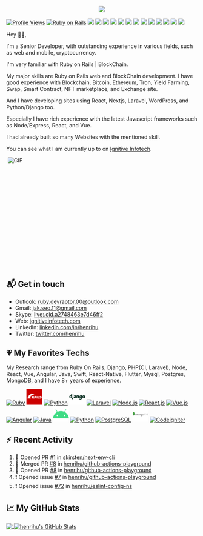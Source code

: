 <!--
**henrihu/henrihu** is a ✨ _special_ ✨ repository because its `README.md` (this file) appears on your GitHub profile.

Here are some ideas to get you started:

- 🔭 I’m currently working on ...
- 🌱 I’m currently learning ...
- 👯 I’m looking to collaborate on ...
- 🤔 I’m looking for help with ...
- 💬 Ask me about ...
- 📫 How to reach me: ...
- 😄 Pronouns: ...
- ⚡ Fun fact: ...
-->
<p align="center">
    <img src="https://github-profile-trophy.vercel.app/?username=Fullstack-WEB-Blockchain-Developer&row=1&column=6&theme=gruvbox&margin-w=15&margin-h=15"/>
</p>

[![Profile Views](https://komarev.com/ghpvc/?username=henrihu&color=FAC151)][1]
[![Ruby on Rails](https://img.shields.io/badge/Ruby-Fan-FAC151.svg?logo=ruby&logoWidth=20)](https://github.com/ruby)
![](https://img.shields.io/badge/Network-Ethereum-informational?style=flat&logo=ethereum&logoColor=white&color=3bac3a)
![](https://img.shields.io/badge/Language-Solidity-informational?style=flat&logo=solidity&logoColor=white&color=3bac3a)
![](https://img.shields.io/badge/Framework-React-informational?style=flat&logo=react&logoColor=white&color=3bac3a)
![](https://img.shields.io/badge/Framework-Vue-informational?style=flat&logo=vue.js&logoColor=white&color=3bac3a)
![](https://img.shields.io/badge/Framework-Angular-informational?style=flat&logo=angular&logoColor=white&color=3bac3a)
![](https://img.shields.io/badge/Language-JavaScript-informational?style=flat&logo=javascript&logoColor=white&color=3bac3a)
![](https://img.shields.io/badge/Language-TypeScript-informational?style=flat&logo=typescript&logoColor=white&color=3bac3a)
![](https://img.shields.io/badge/CI/CD-Github_Action-informational?style=flat&logo=github&logoColor=white&color=3bac3a)
![](https://img.shields.io/badge/Database-PostgreSQL-informational?style=flat&logo=postgresql&logoColor=white&color=3bac3a)
![](https://img.shields.io/badge/Database-MySQL-informational?style=flat&logo=mysql&logoColor=white&color=3bac3a)
![](https://img.shields.io/badge/Database-MongoDB-informational?style=flat&logo=mongodb&logoColor=white&color=3bac3a)
![](https://img.shields.io/badge/Shell-Bash-informational?style=flat&logo=gnu-bash&logoColor=white&color=3bac3a)
![](https://img.shields.io/badge/Tools-Docker-informational?style=flat&logo=docker&logoColor=white&color=3bac3a)

Hey 👋🏻,

I'm a Senior Developer, with outstanding experience in various fields, such as web and mobile, cryptocurrency.

I'm very familiar with Ruby on Rails | BlockChain.

My major skills are Ruby on Rails web and BlockChain development. I have good experience with Blockchain, Bitcoin, Ethereum, Tron, Yield Farming, Swap, Smart Contract, NFT marketplace, and Exchange site.

And I have developing sites using React, Nextjs, Laravel, WordPress, and Python/Django too.

Especially I have rich experience with the latest Javascript frameworks such as Node/Express, React, and Vue.

I had already built so many Websites with the mentioned skill.

You can see what I am currently up to on [Ignitive Infotech][1].

<div>
  <img align="right" alt="GIF" src="https://github.com/abhisheknaiidu/abhisheknaiidu/raw/master/code.gif?raw=true" width="500" height="320" />
</div>

## 📬 Get in touch

- Outlook: [ruby.devraptor.00@outlook.com](mailto:ruby.devraptor.00@outlook.com)
- Gmail: [jak.seo.11@gmail.com](mailto:jak.seo.11@gmail.com)
- Skype: [live:.cid.a2748463e7d46ff2](live:.cid.a2748463e7d46ff2)
- Web: [ignitiveinfotech.com][5]
- LinkedIn: [linkedin.com/in/henrihu][2]
- Twitter: [twitter.com/henrihu][3]

## 💗 My Favorites Techs

My Research range from Ruby On Rails, Django, PHP(CI, Laravel), Node, React, Vue, Angular, Java, Swift, React-Native, Flutter, Mysql, Postgres, MongoDB, and I have 8+ years of experience.

<a href="https://github.com/ruby/" rel="nofollow"><img alt="Ruby" title="Ruby" src="https://avatars.githubusercontent.com/u/210414?s=200&v=4" height="42" style="max-width: 100%;"></a>
<a href="https://rubyonrails.org/" rel="nofollow"><img alt="Ruby on Rails" title="Ruby on Rails" src="https://raw.githubusercontent.com/github/explore/80688e429a7d4ef2fca1e82350fe8e3517d3494d/topics/rails/rails.png" height="42" style="max-width: 100%;"></a>
<a href="https://python.org" rel="nofollow"><img alt="Python" title="Python" src="https://camo.githubusercontent.com/c343a78a58348e27b2a7eb993e81ed2854686c98b813c55045971431c4751543/68747470733a2f2f746f70736b696c6c2e6465762f6c6f676f732f707974686f6e2e706e67" height="42" data-canonical-src="https://topskill.dev/logos/python.png" style="max-width: 100%;"></a>
<a href="https://www.djangoproject.com/" rel="nofollow"><img alt="Django" title="Django" src="https://raw.githubusercontent.com/github/explore/80688e429a7d4ef2fca1e82350fe8e3517d3494d/topics/django/django.png" height="42" style="max-width: 100%;"></a>
<a href="https://laravel.com" rel="nofollow"><img alt="Laravel" title="Laravel" src="https://camo.githubusercontent.com/a9b90bc1fb6f21e54eb127185c89efbe548dd64ca38d0d88832c8157e7237f6f/68747470733a2f2f746f70736b696c6c2e6465762f6c6f676f732f6c61726176656c2e706e67" height="42" data-canonical-src="https://topskill.dev/logos/laravel.png" style="max-width: 100%;"></a>
<a href="https://nodejs.org" rel="nofollow"><img alt="Node.js" title="Node.js" src="https://camo.githubusercontent.com/ca24c1328f0643d2d421179dfcc9117d97accbdca003a056e8c2514043ac30d8/68747470733a2f2f746f70736b696c6c2e6465762f6c6f676f732f6e6f64656a732e706e67" height="42" data-canonical-src="https://topskill.dev/logos/nodejs.png" style="max-width: 100%;"></a>
<a href="https://reactjs.org" rel="nofollow"><img alt="React.js" title="React.js" src="https://camo.githubusercontent.com/da8d9f43bad7c1666c80f203fbdd9821e9297cd3e1b8a59de94e52d6c28d7fc1/68747470733a2f2f746f70736b696c6c2e6465762f6c6f676f732f72656163742e706e67" height="42" data-canonical-src="https://topskill.dev/logos/react.png" style="max-width: 100%;"></a>
<a href="https://vuejs.org" rel="nofollow"><img alt="Vue.js" title="Vue.js" src="https://camo.githubusercontent.com/65542e13484299a07d4c0071f289f9cf4aca734f65bf50b6f14d936d873b04e6/68747470733a2f2f746f70736b696c6c2e6465762f6c6f676f732f7675652e706e67" height="42" data-canonical-src="https://topskill.dev/logos/vue.png" style="max-width: 100%;"></a>
<a href="https://angular.io/" rel="nofollow"><img alt="Angular" title="Agnular" src="https://github.com/todaycodemaster/logos/raw/master/angular.png" height="42" style="max-width: 100%;"></a>
<a href="https://java.com" rel="nofollow"><img alt="Java" title="Java" src="https://camo.githubusercontent.com/9fa4067625003e366edfe604497b36ea785bce21b2f9a7bf4649f56a0b0ba799/68747470733a2f2f746f70736b696c6c2e6465762f6c6f676f732f6a6176612e706e67" height="42" data-canonical-src="https://topskill.dev/logos/java.png" style="max-width: 100%;"></a>
<a href="https://www.android.com/" rel="nofollow"><img alt="Android" title="Android" src="https://raw.githubusercontent.com/github/explore/80688e429a7d4ef2fca1e82350fe8e3517d3494d/topics/android/android.png" height="42" data-canonical-src="https://topskill.dev/logos/java.png" style="max-width: 100%;"></a>
<a href="https://www.mysql.com" rel="nofollow"><img alt="Python" title="Mysql" src="https://github.com/todaycodemaster/logos/raw/master/mysql.png" height="42" style="max-width: 100%;"></a>
<a href="https://www.postgresql.org" rel="nofollow"><img alt="PostgreSQL" title="PostgreSQL" src="https://github.com/todaycodemaster/logos/raw/master/postgresql.png" height="42" style="max-width: 100%;"></a>
<a href="https://www.mongodb.com/" rel="nofollow"><img alt="MongoDB" title="MongoDB" src="https://raw.githubusercontent.com/github/explore/80688e429a7d4ef2fca1e82350fe8e3517d3494d/topics/mongodb/mongodb.png" height="42" style="max-width: 100%;"></a>
<a href="https://codeigniter.com/" rel="nofollow"><img alt="Codeigniter" title="Codeigniter" src="https://github.com/todaycodemaster/logos/raw/master/ci.png" height="42" style="max-width: 100%;"></a>

## :zap: Recent Activity

<!--START_SECTION:activity-->
1. 💪 Opened PR [#1](https://github.com/skirsten/next-env-cli/pull/1) in [skirsten/next-env-cli](https://github.com/skirsten/next-env-cli)
2. 🎉 Merged PR [#8](https://github.com/henrihu/github-actions-playground/pull/8) in [henrihu/github-actions-playground](https://github.com/henrihu/github-actions-playground)
3. 💪 Opened PR [#8](https://github.com/henrihu/github-actions-playground/pull/8) in [henrihu/github-actions-playground](https://github.com/henrihu/github-actions-playground)
4. ❗️ Opened issue [#7](https://github.com/henrihu/github-actions-playground/issues/7) in [henrihu/github-actions-playground](https://github.com/henrihu/github-actions-playground)
5. ❗️ Opened issue [#72](https://github.com/henrihu/eslint-config-ns/issues/72) in [henrihu/eslint-config-ns](https://github.com/henrihu/eslint-config-ns)
<!--END_SECTION:activity-->

## &#x1f4c8; My GitHub Stats

<a href="https://github.com/henrihu/henrihu">
  <img align="center" src="https://github-readme-stats.vercel.app/api/top-langs/?username=henrihu&hide=java,html&title_color=000000&text_color=000000" />
</a>

<a href="https://github.com/henrihu/henrihu">
  <img align="center" src="https://github-readme-stats.vercel.app/api?username=henrihu&show_icons=true&line_height=27&count_private=true&title_color=000000&text_color=000000&icon_color=FAC051" alt="henrihu's GitHub Stats" />
</a>


[1]: https://www.ignitiveinfotech.com
[2]: https://www.linkedin.com/in/henrihu
[3]: https://twitter.com/intent/follow?screen_name=henrihu
[4]: live:.cid.a2748463e7d46ff2
[5]:
  https://www.ignitiveinfotech.com/service/web-development
[6]: https://medium.com/@henrihu
[7]: https://hashnode.com/@henrihu
[8]: https://nttr.st/2QoQhEb
[9]: https://nttr.st/2YEatXb
[10]: https://dev.to/henrihu
[11]: jak.seo.11@gmail.com
